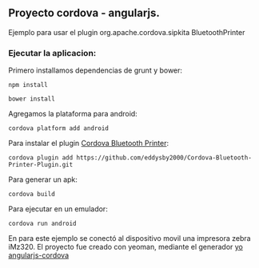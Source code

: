 ## Proyecto cordova - angularjs. 

Ejemplo para usar el plugin org.apache.cordova.sipkita BluetoothPrinter  


### Ejecutar la aplicacion:

Primero installamos dependencias de grunt y bower:

```
npm install
```

```
bower install
```

Agregamos la plataforma para android:

```
cordova platform add android
```

Para instalar el plugin [Cordova Bluetooth Printer](https://github.com/eddysby2000/Cordova-Bluetooth-Printer-Plugin.git):

```
cordova plugin add https://github.com/eddysby2000/Cordova-Bluetooth-Printer-Plugin.git
```

Para generar un apk:

```
cordova build
```

Para ejecutar en un emulador:

```
cordova run android
```

En para este ejemplo se conectó al dispositivo movil una impresora zebra iMz320.
El proyecto fue creado con yeoman, mediante el generador [yo angularjs-cordova](https://www.npmjs.com/package/generator-angularjs-cordova)
